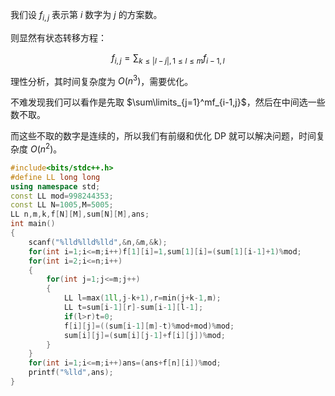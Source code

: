 我们设 $f_{i,j}$ 表示第 $i$ 数字为 $j$ 的方案数。

则显然有状态转移方程：

$$
f_{i,j}=\sum_{k\leq |l-j|,1\leq l \leq m} f_{i-1,l}
$$

理性分析，其时间复杂度为 $O(n^3)$，需要优化。

不难发现我们可以看作是先取 $\sum\limits_{j=1}^mf_{i-1,j}$，然后在中间选一些数不取。

而这些不取的数字是连续的，所以我们有前缀和优化 DP 就可以解决问题，时间复杂度 $O(n^2)$。

```cpp
#include<bits/stdc++.h>
#define LL long long
using namespace std;
const LL mod=998244353;
const LL N=1005,M=5005;
LL n,m,k,f[N][M],sum[N][M],ans;
int main()
{
	scanf("%lld%lld%lld",&n,&m,&k);
	for(int i=1;i<=m;i++)f[1][i]=1,sum[1][i]=(sum[1][i-1]+1)%mod;
	for(int i=2;i<=n;i++)
	{
		for(int j=1;j<=m;j++)
		{
			LL l=max(1ll,j-k+1),r=min(j+k-1,m);
			LL t=sum[i-1][r]-sum[i-1][l-1];
			if(l>r)t=0;
			f[i][j]=((sum[i-1][m]-t)%mod+mod)%mod;
			sum[i][j]=(sum[i][j-1]+f[i][j])%mod;
		}
	}
	for(int i=1;i<=m;i++)ans=(ans+f[n][i])%mod;
	printf("%lld",ans);
}

```